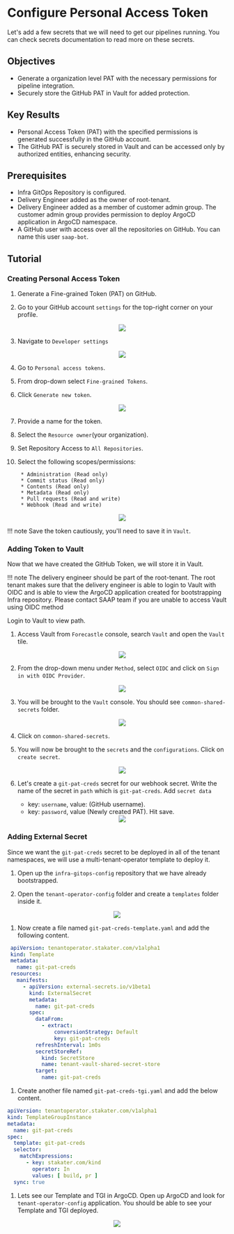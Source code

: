 # Configure Personal Access Token

Let's add a few secrets that we will need to get our pipelines running.
You can check secrets documentation to read more on these secrets.

## Objectives

* Generate a organization level PAT with the necessary permissions for pipeline integration.
* Securely store the GitHub PAT in Vault for added protection.

## Key Results

* Personal Access Token (PAT) with the specified permissions is generated successfully in the GitHub account.
* The GitHub PAT is securely stored in Vault and can be accessed only by authorized entities, enhancing security.

## Prerequisites

* Infra GitOps Repository is configured.
* Delivery Engineer added as the owner of root-tenant.
* Delivery Engineer added as a member of customer admin group. The customer admin group provides permission to deploy ArgoCD application in ArgoCD namespace.
* A GitHub user with access over all the repositories on GitHub. You can name this user `saap-bot`.

## Tutorial

### Creating Personal Access Token

1. Generate a Fine-grained Token (PAT) on GitHub.

1. Go to your GitHub account `settings` for the top-right corner on your profile.

    <div style="text-align:center"><img src="images/git-account-settings.png" /></div>

1. Navigate to `Developer settings`

      <div style="text-align:center"><img src="images/developer-settings.png" /></div>

1. Go to `Personal access tokens`.

1. From drop-down select `Fine-grained Tokens`.

1. Click `Generate new token`.

    <div style="text-align:center"><img src="images/pat-create.png" /></div>

1. Provide a name for the token.

1. Select the `Resource owner`(your organization).

1. Set Repository Access to `All Repositories`.

1. Select the following scopes/permissions:

        * Administration (Read only)
        * Commit status (Read only)
        * Contents (Read only)
        * Metadata (Read only)
        * Pull requests (Read and write)
        * Webhook (Read and write)

    <div style="text-align:center"><img src="images/repository-permissions.png" /></div>

!!! note
    Save the token cautiously, you'll need to save it in `Vault`.

### Adding Token to Vault

Now that we have created the GitHub Token, we will store it in Vault.

!!! note
    The delivery engineer should be part of the root-tenant. The root tenant makes sure that the delivery engineer is able to login to Vault with OIDC and is able to view the ArgoCD application created for bootstrapping Infra repository.
    Please contact SAAP team if you are unable to access Vault using OIDC method

Login to Vault to view <your-tenant> path.

1. Access Vault from `Forecastle` console, search `Vault` and open the `Vault` tile.

    <div style="text-align:center"><img src="images/forecastle.png" /></div>

1. From the drop-down menu under `Method`, select `OIDC` and click on `Sign in with OIDC Provider`.

    <div style="text-align:center"><img src="images/login-oidc.png" /></div>

1. You will be brought to the `Vault` console. You should see `common-shared-secrets` folder.

    <div style="text-align:center"><img src="images/common-shared-secrets.png" /></div>

1. Click on `common-shared-secrets`.

1. You will now be brought to the `secrets` and the `configurations`. Click on `create secret`.

     <div style="text-align:center"><img src="images/create-secret.png" /></div>

1. Let's create a `git-pat-creds` secret for our webhook secret. Write the name of the secret in `path` which is `git-pat-creds`. Add `secret data`
     * key: `username`, value: (GitHub username).
     * key: `password`, value (Newly created PAT).
   Hit save.

     <div style="text-align:center"><img src="images/git-pat-creds.png" /></div>

### Adding External Secret
  
  Since we want the `git-pat-creds` secret to be deployed in all of the tenant namespaces, we will use a multi-tenant-operator template to deploy it.
  
  1. Open up the `infra-gitops-config` repository that we have already bootstrapped.
  
  1. Open the `tenant-operator-config` folder and create a `templates` folder inside it.
  
  <div style="text-align:center"><img src="images/template.png" /></div>
  
  1. Now create a file named `git-pat-creds-template.yaml` and add the following content.
  
  ```yaml
   apiVersion: tenantoperator.stakater.com/v1alpha1
   kind: Template
   metadata:
     name: git-pat-creds
   resources:
     manifests:
       - apiVersion: external-secrets.io/v1beta1
         kind: ExternalSecret
         metadata:
           name: git-pat-creds
         spec:
           dataFrom:
             - extract:
                 conversionStrategy: Default
                 key: git-pat-creds
           refreshInterval: 1m0s
           secretStoreRef:
             kind: SecretStore
             name: tenant-vault-shared-secret-store
           target:
             name: git-pat-creds
  ```
  
  1. Create another file named `git-pat-creds-tgi.yaml` and add the below content.
  
  ```yaml
  apiVersion: tenantoperator.stakater.com/v1alpha1
  kind: TemplateGroupInstance
  metadata:
    name: git-pat-creds
  spec:
    template: git-pat-creds
    selector:
      matchExpressions:
        - key: stakater.com/kind
          operator: In
          values: [ build, pr ]
    sync: true
  ```
  
  1. Lets see our Template and TGI in ArgoCD. Open up ArgoCD and look for `tenant-operator-config` application. You should be able to see your Template and TGI deployed.
  
  <div style="text-align:center"><img src="images/tgi-and-template.png" /></div>
